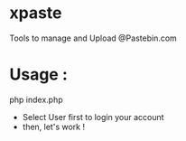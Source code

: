 # xpaste
Tools to manage and Upload @Pastebin.com

# Usage :
php index.php

* Select User first to login your account
* then, let's work !
